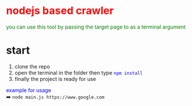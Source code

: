 <h1 style="color:red;">nodejs based crawler </h1>
<p style="color:green;"> 
  you can use this tool by passing the target page to as a terminal argument 
</p>
<h1>start</h1>
<ol>
  <li>clone the repo</li>
  <li>open the terminal in the folder then type <code style="color:blue">npm install </code></li>
  <li>finally the project is ready for use</li>
</ol>

<div style="color:blue">example for usage </div>
➡️
<code>node main.js https://www.google.com</code>

